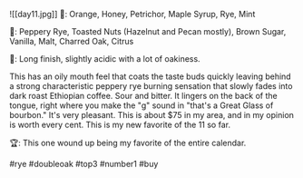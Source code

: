 ![[day11.jpg]]
👃: Orange, Honey, Petrichor, Maple Syrup, Rye, Mint

👅: Peppery Rye, Toasted Nuts (Hazelnut and Pecan mostly), Brown Sugar, Vanilla, Malt, Charred Oak, Citrus

🏁: Long finish, slightly acidic with a lot of oakiness.

This has an oily mouth feel that coats the taste buds quickly leaving behind a strong characteristic peppery rye burning sensation that slowly fades into dark roast Ethiopian coffee.  Sour and bitter.  It lingers on the back of the tongue, right where you make the "g" sound in "that's a Great Glass of bourbon."  It's very pleasant.  This is about $75 in my area, and in my opinion is worth every cent.  This is my new favorite of the 11 so far.

🏆: This one wound up being my favorite of the entire calendar.

#rye #doubleoak #top3 #number1 #buy
